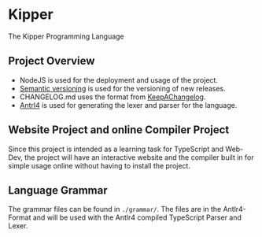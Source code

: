 # Kipper
The Kipper Programming Language

## Project Overview
- NodeJS is used for the deployment and usage of the project.
- [Semantic versioning](https://semver.org/) is used for the versioning of new releases.
- CHANGELOG.md uses the format from [KeepAChangelog](https://keepachangelog.com/en/1.0.0/).
- [Antrl4](https://antlr.org) is used for generating the lexer and parser for the language.

## Website Project and online Compiler Project

Since this project is intended as a learning task for TypeScript and Web-Dev, the project will have an interactive website
and the compiler built in for simple usage online without having to install the project.

## Language Grammar

The grammar files can be found in `./grammar/`. The files are in the Antlr4-Format and will be used with the Antlr4 compiled
TypeScript Parser and Lexer.